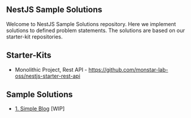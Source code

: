 ## NestJS Sample Solutions

Welcome to NestJS Sample Solutions repository.
Here we implement solutions to defined problem statements. The solutions are based on our starter-kit repositories. 

## Starter-Kits

- Monolithic Project, Rest API - https://github.com/monstar-lab-oss/nestjs-starter-rest-api

## Sample Solutions

- [1. Simple Blog](./01-simple-blog) [WIP]